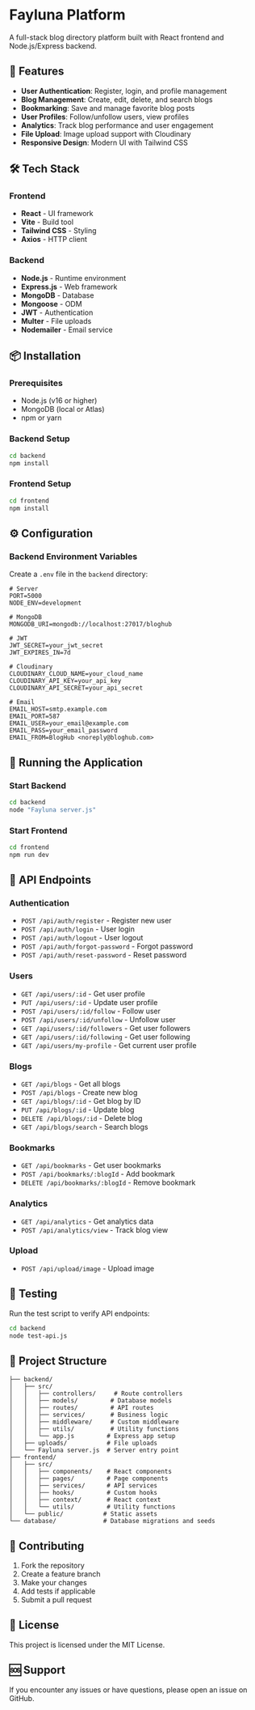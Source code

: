 # Fayluna Platform

A full-stack blog directory platform built with React frontend and Node.js/Express backend.

## 🚀 Features

- **User Authentication**: Register, login, and profile management
- **Blog Management**: Create, edit, delete, and search blogs
- **Bookmarking**: Save and manage favorite blog posts
- **User Profiles**: Follow/unfollow users, view profiles
- **Analytics**: Track blog performance and user engagement
- **File Upload**: Image upload support with Cloudinary
- **Responsive Design**: Modern UI with Tailwind CSS

## 🛠️ Tech Stack

### Frontend
- **React** - UI framework
- **Vite** - Build tool
- **Tailwind CSS** - Styling
- **Axios** - HTTP client

### Backend
- **Node.js** - Runtime environment
- **Express.js** - Web framework
- **MongoDB** - Database
- **Mongoose** - ODM
- **JWT** - Authentication
- **Multer** - File uploads
- **Nodemailer** - Email service

## 📦 Installation

### Prerequisites
- Node.js (v16 or higher)
- MongoDB (local or Atlas)
- npm or yarn

### Backend Setup
```bash
cd backend
npm install
```

### Frontend Setup
```bash
cd frontend
npm install
```

## ⚙️ Configuration

### Backend Environment Variables
Create a `.env` file in the `backend` directory:

```env
# Server
PORT=5000
NODE_ENV=development

# MongoDB
MONGODB_URI=mongodb://localhost:27017/bloghub

# JWT
JWT_SECRET=your_jwt_secret
JWT_EXPIRES_IN=7d

# Cloudinary
CLOUDINARY_CLOUD_NAME=your_cloud_name
CLOUDINARY_API_KEY=your_api_key
CLOUDINARY_API_SECRET=your_api_secret

# Email
EMAIL_HOST=smtp.example.com
EMAIL_PORT=587
EMAIL_USER=your_email@example.com
EMAIL_PASS=your_email_password
EMAIL_FROM=BlogHub <noreply@bloghub.com>
```

## 🚀 Running the Application

### Start Backend
```bash
cd backend
node "Fayluna server.js"
```

### Start Frontend
```bash
cd frontend
npm run dev
```

## 📡 API Endpoints

### Authentication
- `POST /api/auth/register` - Register new user
- `POST /api/auth/login` - User login
- `POST /api/auth/logout` - User logout
- `POST /api/auth/forgot-password` - Forgot password
- `POST /api/auth/reset-password` - Reset password

### Users
- `GET /api/users/:id` - Get user profile
- `PUT /api/users/:id` - Update user profile
- `POST /api/users/:id/follow` - Follow user
- `POST /api/users/:id/unfollow` - Unfollow user
- `GET /api/users/:id/followers` - Get user followers
- `GET /api/users/:id/following` - Get user following
- `GET /api/users/my-profile` - Get current user profile

### Blogs
- `GET /api/blogs` - Get all blogs
- `POST /api/blogs` - Create new blog
- `GET /api/blogs/:id` - Get blog by ID
- `PUT /api/blogs/:id` - Update blog
- `DELETE /api/blogs/:id` - Delete blog
- `GET /api/blogs/search` - Search blogs

### Bookmarks
- `GET /api/bookmarks` - Get user bookmarks
- `POST /api/bookmarks/:blogId` - Add bookmark
- `DELETE /api/bookmarks/:blogId` - Remove bookmark

### Analytics
- `GET /api/analytics` - Get analytics data
- `POST /api/analytics/view` - Track blog view

### Upload
- `POST /api/upload/image` - Upload image

## 🧪 Testing

Run the test script to verify API endpoints:
```bash
cd backend
node test-api.js
```

## 📁 Project Structure

```
├── backend/
│   ├── src/
│   │   ├── controllers/     # Route controllers
│   │   ├── models/         # Database models
│   │   ├── routes/         # API routes
│   │   ├── services/       # Business logic
│   │   ├── middleware/     # Custom middleware
│   │   ├── utils/          # Utility functions
│   │   └── app.js         # Express app setup
│   ├── uploads/           # File uploads
│   └── Fayluna server.js  # Server entry point
├── frontend/
│   ├── src/
│   │   ├── components/    # React components
│   │   ├── pages/         # Page components
│   │   ├── services/      # API services
│   │   ├── hooks/         # Custom hooks
│   │   ├── context/       # React context
│   │   └── utils/         # Utility functions
│   └── public/           # Static assets
└── database/             # Database migrations and seeds
```

## 🤝 Contributing

1. Fork the repository
2. Create a feature branch
3. Make your changes
4. Add tests if applicable
5. Submit a pull request

## 📄 License

This project is licensed under the MIT License.

## 🆘 Support

If you encounter any issues or have questions, please open an issue on GitHub. 